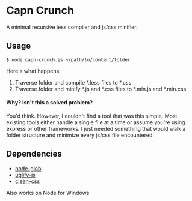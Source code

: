 Capn Crunch
===========

A minimal recursive less compiler and js/css minifier.

Usage
-----

```
$ node capn-crunch.js ~/path/to/content/folder
```

Here's what happens:

1. Traverse folder and compile \*.less files to \*.css
2. Traverse folder and minify \*.js and \*.css files to \*.min.js and
   \*.min.css

#### Why? Isn't this a solved problem?

You'd think. However, I couldn't find a tool that was this simple.
Most existing tools either handle a single file at a time or assume
you're using express or other frameworks. I just needed something
that would walk a folder structure and minimize every js/css file encountered.

Dependencies
------------

* [node-glob][1]
* [uglify-js][2]
* [clean-css][3]

[1]:https://github.com/isaacs/node-glob
[2]:http://lisperator.net/uglifyjs
[3]:https://github.com/GoalSmashers/clean-css

Also works on Node for Windows
